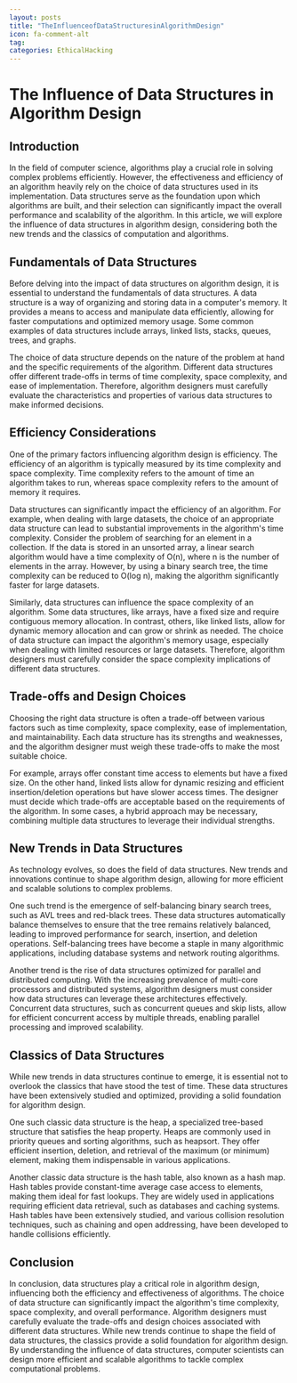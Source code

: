 ```yaml
---
layout: posts
title: "TheInfluenceofDataStructuresinAlgorithmDesign"
icon: fa-comment-alt
tag:      
categories: EthicalHacking
---
```



# The Influence of Data Structures in Algorithm Design

## Introduction

In the field of computer science, algorithms play a crucial role in solving complex problems efficiently. However, the effectiveness and efficiency of an algorithm heavily rely on the choice of data structures used in its implementation. Data structures serve as the foundation upon which algorithms are built, and their selection can significantly impact the overall performance and scalability of the algorithm. In this article, we will explore the influence of data structures in algorithm design, considering both the new trends and the classics of computation and algorithms.

## Fundamentals of Data Structures

Before delving into the impact of data structures on algorithm design, it is essential to understand the fundamentals of data structures. A data structure is a way of organizing and storing data in a computer's memory. It provides a means to access and manipulate data efficiently, allowing for faster computations and optimized memory usage. Some common examples of data structures include arrays, linked lists, stacks, queues, trees, and graphs.

The choice of data structure depends on the nature of the problem at hand and the specific requirements of the algorithm. Different data structures offer different trade-offs in terms of time complexity, space complexity, and ease of implementation. Therefore, algorithm designers must carefully evaluate the characteristics and properties of various data structures to make informed decisions.

## Efficiency Considerations

One of the primary factors influencing algorithm design is efficiency. The efficiency of an algorithm is typically measured by its time complexity and space complexity. Time complexity refers to the amount of time an algorithm takes to run, whereas space complexity refers to the amount of memory it requires.

Data structures can significantly impact the efficiency of an algorithm. For example, when dealing with large datasets, the choice of an appropriate data structure can lead to substantial improvements in the algorithm's time complexity. Consider the problem of searching for an element in a collection. If the data is stored in an unsorted array, a linear search algorithm would have a time complexity of O(n), where n is the number of elements in the array. However, by using a binary search tree, the time complexity can be reduced to O(log n), making the algorithm significantly faster for large datasets.

Similarly, data structures can influence the space complexity of an algorithm. Some data structures, like arrays, have a fixed size and require contiguous memory allocation. In contrast, others, like linked lists, allow for dynamic memory allocation and can grow or shrink as needed. The choice of data structure can impact the algorithm's memory usage, especially when dealing with limited resources or large datasets. Therefore, algorithm designers must carefully consider the space complexity implications of different data structures.

## Trade-offs and Design Choices

Choosing the right data structure is often a trade-off between various factors such as time complexity, space complexity, ease of implementation, and maintainability. Each data structure has its strengths and weaknesses, and the algorithm designer must weigh these trade-offs to make the most suitable choice.

For example, arrays offer constant time access to elements but have a fixed size. On the other hand, linked lists allow for dynamic resizing and efficient insertion/deletion operations but have slower access times. The designer must decide which trade-offs are acceptable based on the requirements of the algorithm. In some cases, a hybrid approach may be necessary, combining multiple data structures to leverage their individual strengths.

## New Trends in Data Structures

As technology evolves, so does the field of data structures. New trends and innovations continue to shape algorithm design, allowing for more efficient and scalable solutions to complex problems.

One such trend is the emergence of self-balancing binary search trees, such as AVL trees and red-black trees. These data structures automatically balance themselves to ensure that the tree remains relatively balanced, leading to improved performance for search, insertion, and deletion operations. Self-balancing trees have become a staple in many algorithmic applications, including database systems and network routing algorithms.

Another trend is the rise of data structures optimized for parallel and distributed computing. With the increasing prevalence of multi-core processors and distributed systems, algorithm designers must consider how data structures can leverage these architectures effectively. Concurrent data structures, such as concurrent queues and skip lists, allow for efficient concurrent access by multiple threads, enabling parallel processing and improved scalability.

## Classics of Data Structures

While new trends in data structures continue to emerge, it is essential not to overlook the classics that have stood the test of time. These data structures have been extensively studied and optimized, providing a solid foundation for algorithm design.

One such classic data structure is the heap, a specialized tree-based structure that satisfies the heap property. Heaps are commonly used in priority queues and sorting algorithms, such as heapsort. They offer efficient insertion, deletion, and retrieval of the maximum (or minimum) element, making them indispensable in various applications.

Another classic data structure is the hash table, also known as a hash map. Hash tables provide constant-time average case access to elements, making them ideal for fast lookups. They are widely used in applications requiring efficient data retrieval, such as databases and caching systems. Hash tables have been extensively studied, and various collision resolution techniques, such as chaining and open addressing, have been developed to handle collisions efficiently.

## Conclusion

In conclusion, data structures play a critical role in algorithm design, influencing both the efficiency and effectiveness of algorithms. The choice of data structure can significantly impact the algorithm's time complexity, space complexity, and overall performance. Algorithm designers must carefully evaluate the trade-offs and design choices associated with different data structures. While new trends continue to shape the field of data structures, the classics provide a solid foundation for algorithm design. By understanding the influence of data structures, computer scientists can design more efficient and scalable algorithms to tackle complex computational problems.